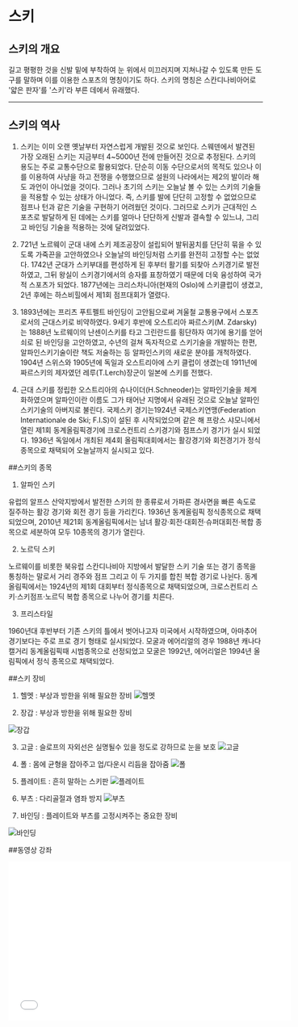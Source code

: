 # 스키
## 스키의 개요
길고 평평한 것을 신발 밑에 부착하여 눈 위에서 미끄러지며 지쳐나갈 수 있도록 만든 도구를 말하며 이를 이용한 스포츠의 명칭이기도 하다. 스키의 명칭은 스칸디나비아어로 '얇은 판자'를 '스키'라 부른 데에서 유래했다.
- - -
## 스키의 역사
1. 스키는 이미 오랜 옛날부터 자연스럽게 개발된 것으로 보인다. 스웨덴에서 발견된 가장 오래된 스키는 지금부터 4~5000년 전에 만들어진 것으로 추정된다. 스키의 용도는 주로 교통수단으로 활용되었다. 단순히 이동 수단으로서의 목적도 있으나 이를 이용하여 사냥을 하고 전쟁을 수행했으므로 설원의 나라에서는 제2의 발이라 해도 과언이 아니었을 것이다. 그러나 초기의 스키는 오늘날 볼 수 있는 스키의 기술들을 적용할 수 있는 상태가 아니었다. 즉, 스키를 발에 단단히 고정할 수 없었으므로 점프나 턴과 같은 기술을 구현하기 어려웠던 것이다. 그러므로 스키가 근대적인 스포츠로 발달하게 된 데에는 스키를 얼마나 단단하게 신발과 결속할 수 있느냐, 그리고 바인딩 기술을 적용하는 것에 달려있었다.

2. 721년 노르웨이 군대 내에 스키 제조공장이 설립되어 발뒤꿈치를 단단히 묶을 수 있도록 가죽끈을 고안하였으나 오늘날의 바인딩처럼 스키를 완전히 고정할 수는 없었다. 1742년 군대가 스키부대를 편성하게 된 후부터 활기를 되찾아 스키경기로 발전하였고, 그뒤 왕실이 스키경기에서의 승자를 표창하였기 때문에 더욱 융성하여 국가적 스포츠가 되었다. 1877년에는 크리스차니아(현재의 Oslo)에 스키클럽이 생겼고, 2년 후에는 하스비힐에서 제1회 점프대회가 열렸다.

3. 1893년에는 프리츠 푸트펠트 바인딩이 고안됨으로써 겨울철 교통용구에서 스포츠로서의 근대스키로 비약하였다. 9세기 후반에 오스트리아 짜르스키(M. Zdarsky)는 1888년 노르웨이의 난센이스키를 타고 그린란드를 횡단하자 여기에 용기를 얻어 쇠로 된 바인딩을 고안하였고, 수년의 걸쳐 독자적으로 스키기술을 개발하는 한편, 알파인스키기술이란 책도 저술하는 등 알파인스키의 새로운 분야를 개척하였다. 1904년 스위스와 1905년에 독일과 오스트리아에 스키 클럽이 생겼는데 1911년에 짜르스키의 제자였던 레루(T.Lerch)장군이 일본에 스키를 전했다.

4. 근대 스키를 정립한 오스트리아의 슈나이더(H.Schneoder)는 알파인기술을 체계화하였으며 알파인이란 이름도 그가 태어난 지명에서 유래된 것으로 오늘날 알파인 스키기술의 아버지로 불린다. 국제스키 경기는1924년 국제스키연맹(Federation Internationale de Ski; F.I.S)이 설된 후 시작되었으며 같은 해 프랑스 샤모니에서 열린 제1회 동계올림픽경기에 크로스컨트리 스키경기와 점프스키 경기가 실시 되었다. 1936년 독일에서 개최된 제4회 올림픽대회에서는 활강경기와 회전경기가 정식종목으로 채택되어 오늘날까지 실시되고 있다.

##스키의 종목
1. 알파인 스키

유럽의 알프스 산악지방에서 발전한 스키의 한 종류로서 가파른 경사면을 빠른 속도로 질주하는 활강 경기와 회전 경기 등을 가리킨다. 1936년 동계올림픽 정식종목으로 채택되었으며, 2010년 제21회 동계올림픽에서는 남녀 활강·회전·대회전·슈퍼대회전·복합 종목으로 세분하여 모두 10종목의 경기가 열린다.

2. 노르딕 스키

노르웨이를 비롯한 북유럽 스칸디나비아 지방에서 발달한 스키 기술 또는 경기 종목을 통칭하는 말로서 거리 경주와 점프 그리고 이 두 가지를 합친 복합 경기로 나뉜다. 동계올림픽에서는 1924년의 제1회 대회부터 정식종목으로 채택되었으며, 크로스컨트리 스키·스키점프·노르딕 복합 종목으로 나누어 경기를 치른다.

3. 프리스타일

1960년대 후반부터 기존 스키의 틀에서 벗어나고자 미국에서 시작하였으며, 아마추어 경기보다는 주로 프로 경기 형태로 실시되었다. 모굴과 에어리얼의 경우 1988년 캐나다 캘거리 동계올림픽때 시범종목으로 선정되었고 모굴은 1992년, 에어리얼은 1994년 올림픽에서 정식 종목으로 채택되었다.

##스키 장비
1. 헬멧 : 부상과 방한을 위해 필요한 장비
![헬멧](http://cfile215.uf.daum.net/image/111B30455086772E15B3A5)

2. 장갑 : 부상과 방한을 위해 필요한 장비

![장갑](https://encrypted-tbn0.gstatic.com/images?q=tbn:ANd9GcSHCMV3BCfKyZBQjCcOgnvxHXO-oTbhwa5Rf4zEIK5mGWJkQBYsyCYUIw)

3. 고글 : 슬로프의 자외선은 실명될수 있을 정도로 강하므로 눈을 보호
![고글](http://cfile230.uf.daum.net/image/1301533E508678D620AAC8)

4. 폴 : 몸에 균형을 잡아주고 업/다운시 리듬을 잡아줌
![폴](http://cfile226.uf.daum.net/image/164BB64450867631083D23)

5. 플레이트 : 흔히 말하는 스키판
![플레이트](http://cfile219.uf.daum.net/image/020F1447508671AA0B9997)

6. 부츠 : 다리골절과 염좌 방지
![부츠](http://cfile215.uf.daum.net/image/125BFF4B508672DB22BDD6)

7. 바인딩 : 플레이트와 부츠를 고정시켜주는 중요한 장비

![바인딩](http://cfile221.uf.daum.net/image/1652AE4350867537231145)

##동영상 강좌
<iframe width="560" height="315" src="//www.youtube.com/embed/B1lCTvXEJyc?list=PLM-A6z419bjIDVCVQpfevimOKN1m59UG1" frameborder="0" allowfullscreen></iframe>

